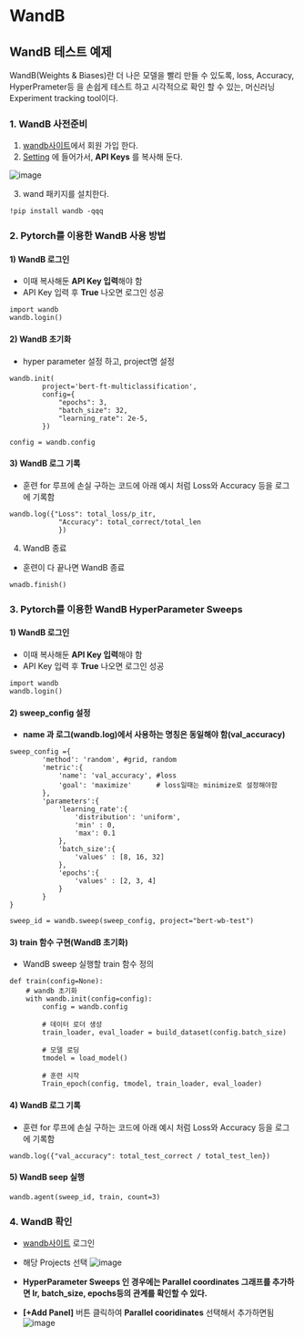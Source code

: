 # WandB
## WandB 테스트 예제
WandB(Weights & Biases)란 더 나은 모델을 빨리 만들 수 있도록, 
loss, Accuracy, HyperPrameter등 을 손쉽게 테스트 하고 시각적으로 확인 할 수 있는, 머신러닝 Experiment tracking tool이다.

### 1. WandB 사전준비
1) [wandb사이트](https://wandb.ai/home)에서 회원 가입 한다.
2) [Setting](https://wandb.ai/settings) 에 들어가서, **API Keys** 를 복사해 둔다.

![image](https://user-images.githubusercontent.com/93692701/163515921-f3ef9abd-a156-40ce-b9a5-52f8a409634f.png)

3) wand 패키지를 설치한다.
```
!pip install wandb -qqq
```

### 2. Pytorch를 이용한 WandB 사용 방법
#### 1) WandB 로그인
- 이때 복사해둔 **API Key 입력**해야 함
- API Key 입력 후 **True** 나오면 로그인 성공
```
import wandb
wandb.login()
```

#### 2) WandB 초기화
- hyper parameter 설정 하고, project명 설정
```
wandb.init(
        project='bert-ft-multiclassification',
        config={
            "epochs": 3,
            "batch_size": 32,
            "learning_rate": 2e-5,
        })

config = wandb.config
```
#### 3) WandB 로그 기록
- 훈련 for 루프에 손실 구하는 코드에 아래 예시 처럼 Loss와 Accuracy 등을 로그에 기록함
 ```
 wandb.log({"Loss": total_loss/p_itr,
             "Accuracy": total_correct/total_len
             })
 ```
4) WandB 종료
- 훈련이 다 끝나면 WandB 종료
```
wnadb.finish()
```

### 3. Pytorch를 이용한 WandB HyperParameter Sweeps 

#### 1) WandB 로그인
- 이때 복사해둔 **API Key 입력**해야 함
- API Key 입력 후 **True** 나오면 로그인 성공
```
import wandb
wandb.login()
```

#### 2) sweep_config 설정
- **name 과 로그(wandb.log)에서 사용하는 명칭은 동일해야 함(val_accuracy)**
```
sweep_config ={ 
        'method': 'random', #grid, random
        'metric':{
            'name': 'val_accuracy', #loss
            'goal': 'maximize'      # loss일때는 minimize로 설정해야함
        },
        'parameters':{
            'learning_rate':{
                'distribution': 'uniform',
                'min' : 0,
                'max': 0.1
            },
            'batch_size':{
                'values' : [8, 16, 32]
            },
            'epochs':{
                'values' : [2, 3, 4]
            }
        }
}

sweep_id = wandb.sweep(sweep_config, project="bert-wb-test")
```
#### 3) train 함수 구현(WandB 초기화)
- WandB sweep 실행할 train 함수 정의
```
def train(config=None):
    # wandb 초기화
    with wandb.init(config=config):
        config = wandb.config
        
        # 데이터 로더 생성
        train_loader, eval_loader = build_dataset(config.batch_size)
        
        # 모델 로딩
        tmodel = load_model()
        
        # 훈련 시작 
        Train_epoch(config, tmodel, train_loader, eval_loader)
```
#### 4) WandB 로그 기록
- 훈련 for 루프에 손실 구하는 코드에 아래 예시 처럼 Loss와 Accuracy 등을 로그에 기록함
 ```
 wandb.log({"val_accuracy": total_test_correct / total_test_len})
 ```

#### 5) WandB seep 실행
```
wandb.agent(sweep_id, train, count=3)
```
### 4. WandB 확인 
- [wandb사이트](https://wandb.ai/home) 로그인
- 해당 Projects 선택
![image](https://user-images.githubusercontent.com/93692701/163515515-b7db7ef4-8bc7-4a58-aeae-5ba22bcc623d.png)

- **HyperParameter Sweeps 인 경우에는 Parallel coordinates 그래프를 추가하면 lr, batch_size, epochs등의 관계를 확인할 수 있다.**
- **[+Add Panel]** 버튼 클릭하여 **Parallel cooridinates** 선택해서 추가하면됨
![image](https://user-images.githubusercontent.com/93692701/163515617-5dc85c67-6032-449c-aa8a-11e33e2a0696.png)
